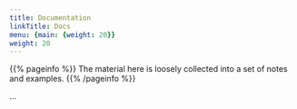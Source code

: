 ```yaml
---
title: Documentation
linkTitle: Docs
menu: {main: {weight: 20}}
weight: 20
---
```


{{% pageinfo %}}
The material here is loosely collected into a set of notes and examples.
{{% /pageinfo %}}

...
